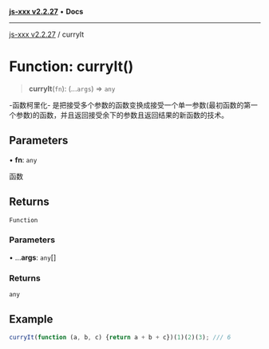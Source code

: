 [**js-xxx v2.2.27**](../README.md) • **Docs**

***

[js-xxx v2.2.27](../README.md) / curryIt

# Function: curryIt()

> **curryIt**(`fn`): (...`args`) => `any`

-函数柯里化-
是把接受多个参数的函数变换成接受一个单一参数(最初函数的第一个参数)的函数，并且返回接受余下的参数且返回结果的新函数的技术。

## Parameters

• **fn**: `any`

函数

## Returns

`Function`

### Parameters

• ...**args**: `any`[]

### Returns

`any`

## Example

```ts
curryIt(function (a, b, c) {return a + b + c})(1)(2)(3); /// 6
```
